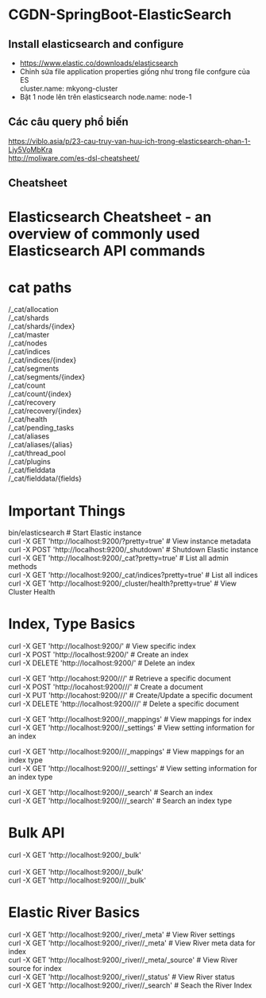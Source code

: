 # CGDN-SpringBoot-ElasticSearch 
## Install elasticsearch and configure
+ https://www.elastic.co/downloads/elasticsearch <br>
+ Chỉnh sửa file application properties giống như trong file confgure của ES <br>
cluster.name: mkyong-cluster <br>
+ Bật 1 node lên trên elasticsearch
node.name: node-1 <br>

## Các câu query phổ biến
https://viblo.asia/p/23-cau-truy-van-huu-ich-trong-elasticsearch-phan-1-Ljy5VoMbKra <br>
http://moliware.com/es-dsl-cheatsheet/ <br>

## Cheatsheet 
# Elasticsearch Cheatsheet - an overview of commonly used Elasticsearch API commands <br>

# cat paths <br>
/_cat/allocation <br>
/_cat/shards <br>
/_cat/shards/{index} <br>
/_cat/master <br>
/_cat/nodes <br>
/_cat/indices <br>
/_cat/indices/{index} <br>
/_cat/segments <br>
/_cat/segments/{index}<br>
/_cat/count<br>
/_cat/count/{index}<br>
/_cat/recovery<br>
/_cat/recovery/{index}<br>
/_cat/health<br>
/_cat/pending_tasks<br>
/_cat/aliases<br>
/_cat/aliases/{alias}<br>
/_cat/thread_pool<br>
/_cat/plugins<br>
/_cat/fielddata<br>
/_cat/fielddata/{fields}<br>

# Important Things<br>
bin/elasticsearch                                                       # Start Elastic instance <br>
curl -X GET  'http://localhost:9200/?pretty=true'                       # View instance metadata <br>
curl -X POST 'http://localhost:9200/_shutdown'                          # Shutdown Elastic instance <br>
curl -X GET 'http://localhost:9200/_cat?pretty=true'                    # List all admin methods <br>
curl -X GET 'http://localhost:9200/_cat/indices?pretty=true'            # List all indices <br>
curl -X GET 'http://localhost:9200/_cluster/health?pretty=true'         # View Cluster Health <br>

# Index, Type Basics<br>
curl -X GET  'http://localhost:9200/<index name>'                       # View specific index <br>
curl -X POST 'http://localhost:9200/<index name>'                       # Create an index <br>
curl -X DELETE 'http://localhost:9200/<index name>'                     # Delete an index <br>

curl -X GET  'http://locahost:9200/<index name>/<type>/<id>'            # Retrieve a specific document <br>
curl -X POST 'http://locahost:9200/<index name>/<type>/'                # Create a document <br>
curl -X PUT  'http://locahost:9200/<index name>/<type>/<id>'            # Create/Update a specific document <br>
curl -X DELETE 'http://localhost:9200/<index name>/<type>/<id>'         # Delete a specific document <br>

curl -X GET  'http://localhost:9200/<index name>/_mappings'             # View mappings for index <br>
curl -X GET  'http://localhost:9200/<index name>/_settings'             # View setting information for an index <br>

curl -X GET  'http://localhost:9200/<index name>/<type>/_mappings'      # View mappings for an index type<br>
curl -X GET  'http://localhost:9200/<index name>/<type>/_settings'      # View setting information for an index type<br>

curl -X GET  'http://localhost:9200/<index name>/_search'               # Search an index<br>
curl -X GET  'http://localhost:9200/<index name>/<type>/_search'        # Search an index type<br>

# Bulk API<br>
curl -X GET 'http://localhost:9200/_bulk'        <br>                       
curl -X GET 'http://localhost:9200/<index name>/_bulk' <br>
curl -X GET 'http://localhost:9200/<index name>/<type>/_bulk' <br>

# Elastic River Basics<br>
curl -X GET 'http://localhost:9200/_river/_meta'                      # View River settings<br>
curl -X GET 'http://localhost:9200/_river/<index name>/_meta'         # View River meta data for index<br>
curl -X GET 'http://localhost:9200/_river/<index name>/_meta/_source' # View River source for index<br>
curl -X GET 'http://localhost:9200/_river/<index name>/_status'       # View River status<br>
curl -X GET 'http://localhost:9200/_river/<index name>/_search'       # Seach the River Index<br>
